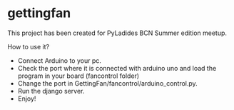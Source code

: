 # gettingfan

This project has been created for PyLadides BCN Summer edition meetup.

How to use it?
- Connect Arduino to your pc.
- Check the port where it is connected with arduino uno and load the program in your board (fancontrol folder)
- Change the port in GettingFan/fancontrol/arduino_control.py.
- Run the django server.
- Enjoy!
